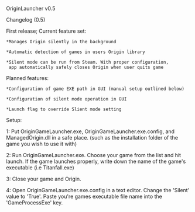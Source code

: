 OriginLauncher v0.5


Changelog (0.5)

First release; Current feature set:

	*Manages Origin silently in the background
	
	*Automatic detection of games in users Origin library
	
	*Silent mode can be run from Steam. With proper configuration,
	 app automatically safely closes Origin when user quits game
	 
Planned features:

	*Configuration of game EXE path in GUI (manual setup outlined below)
	
	*Configuration of silent mode operation in GUI
	
	*Launch flag to override Slient mode setting
	

Setup:

 1: Put OriginGameLauncher.exe, OriginGameLauncher.exe.config, and ManagedOrigin.dll in a safe place.
	(such as the installation folder of the game you wish to use it with)
	
 2:	Run OriginGameLauncher.exe. Choose your game from the list and hit launch.
	If the game launches properly, write down the name of the game's executable (i.e Titanfall.exe)
	
 3:	Close your game and Origin.
 
 4: Open OriginGameLauncher.exe.config in a text editor. Change the 'Silent' value to 'True'.
	Paste you're games executable file name into the 'GameProcessExe' key.
